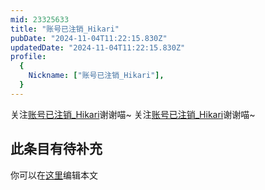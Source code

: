 ```yaml
---
mid: 23325633
title: "账号已注销_Hikari"
pubDate: "2024-11-04T11:22:15.830Z"
updatedDate: "2024-11-04T11:22:15.830Z"
profile:
  {
    Nickname: ["账号已注销_Hikari"],
  }
---
```


关注[账号已注销_Hikari](https://space.bilibili.com/23325633)谢谢喵~ 关注[账号已注销_Hikari](https://space.bilibili.com/23325633)谢谢喵~

## 此条目有待补充
你可以在[这里](https://github.com/Yuhanawa/VTuber.ICU/edit/master/src/content/v/账号已注销_Hikari/index.md)编辑本文
